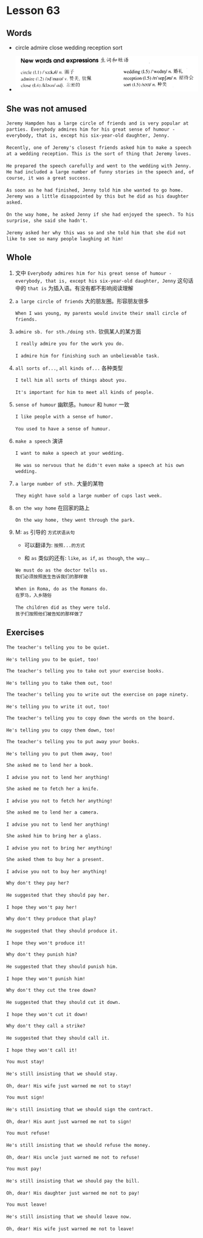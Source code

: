 # Lesson 63

## Words

- circle admire close wedding reception sort

- ![Words](../../../Images/Part2/07/words-63.png)

## She was not amused

```
Jeremy Hampden has a large circle of friends and is very popular at parties. Everybody admires him for his great sense of humour - everybody, that is, except his six-year-old daughter, Jenny.

Recently, one of Jeremy's closest friends asked him to make a speech at a wedding reception. This is the sort of thing that Jeremy loves.

He prepared the speech carefully and went to the wedding with Jenny. He had included a large number of funny stories in the speech and, of course, it was a great success.

As soon as he had finished, Jenny told him she wanted to go home. Jeremy was a little disappointed by this but he did as his daughter asked.

On the way home, he asked Jenny if she had enjoyed the speech. To his surprise, she said she hadn't.

Jeremy asked her why this was so and she told him that she did not like to see so many people laughing at him!
```

## Whole

1. 文中 `Everybody admires him for his great sense of humour - everybody, that is, except his six-year-old daughter, Jenny` 这句话中的 `that is` 为插入语。有没有都不影响阅读理解

2. `a large circle of friends` 大的朋友圈。形容朋友很多

   ```
   When I was young, my parents would invite their small circle of friends.
   ```

3. `admire sb. for sth./doing sth.` 钦佩某人的某方面

   ```
   I really admire you for the work you do.

   I admire him for finishing such an unbelievable task.
   ```

4. `all sorts of...`, `all kinds of...` 各种类型

   ```
   I tell him all sorts of things about you.

   It's important for him to meet all kinds of people.
   ```

5. `sense of humour` 幽默感。`humour` 和 `humor` 一致

   ```
   I like people with a sense of humor.

   You used to have a sense of humour.
   ```

6. `make a speech` 演讲

   ```
   I want to make a speech at your wedding.

   He was so nervous that he didn't even make a speech at his own wedding.
   ```

7. `a large number of sth.` 大量的某物

   ```
   They might have sold a large number of cups last week.
   ```

8. `on the way home` 在回家的路上

   ```
   On the way home, they went through the park.
   ```

9. M: `as` 引导的 `方式状语从句`

   - 可以翻译为: `按照...的方式`

   - 和 `as` 类似的还有: `like`, `as if`, `as though`, `the way`...

   ```
   We must do as the doctor tells us.
   我们必须按照医生告诉我们的那样做

   When in Roma, do as the Romans do.
   在罗马，入乡随俗

   The children did as they were told.
   孩子们按照他们被告知的那样做了
   ```

## Exercises

```
The teacher's telling you to be quiet.

He's telling you to be quiet, too!
```

```
The teacher's telling you to take out your exercise books.

He's telling you to take them out, too!
```

```
The teacher's telling you to write out the exercise on page ninety.

He's telling you to write it out, too!
```

```
The teacher's telling you to copy down the words on the board.

He's telling you to copy them down, too!
```

```
The teacher's telling you to put away your books.

He's telling you to put them away, too!
```

```
She asked me to lend her a book.

I advise you not to lend her anything!
```

```
She asked me to fetch her a knife.

I advise you not to fetch her anything!
```

```
She asked me to lend her a camera.

I advise you not to lend her anything!
```

```
She asked him to bring her a glass.

I advise you not to bring her anything!
```

```
She asked them to buy her a present.

I advise you not to buy her anything!
```

```
Why don't they pay her?

He suggested that they should pay her.

I hope they won't pay her!
```

```
Why don't they produce that play?

He suggested that they should produce it.

I hope they won't produce it!
```

```
Why don't they punish him?

He suggested that they should punish him.

I hope they won't punish him!
```

```
Why don't they cut the tree down?

He suggested that they should cut it down.

I hope they won't cut it down!
```

```
Why don't they call a strike?

He suggested that they should call it.

I hope they won't call it!
```

```
You must stay!

He's still insisting that we should stay.

Oh, dear! His wife just warned me not to stay!
```

```
You must sign!

He's still insisting that we should sign the contract.

Oh, dear! His aunt just warned me not to sign!
```

```
You must refuse!

He's still insisting that we should refuse the money.

Oh, dear! His uncle just warned me not to refuse!
```

```
You must pay!

He's still insisting that we should pay the bill.

Oh, dear! His daughter just warned me not to pay!
```

```
You must leave!

He's still insisting that we should leave now.

Oh, dear! His wife just warned me not to leave!
```
